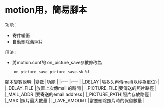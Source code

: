 motion用，簡易腳本
====

功能：
- 寄件緩衝
- 自動刪除舊照片

用法：
- 將motion.conf的 on\_picture\_save參數修改為
```
	on_picture_save picture_save.sh %f
```

腳本變數說明:
|變數		|功能				|
|:---		|:---				|
|\_DELAY	|隔多久再傳mail(以秒為單位)	|
|\_DELAY\_FILE	|放置上次傳mail 的時間		|
|\_PICTURE\_FILE|要傳送的照片路徑		|
|\_MAIL\_ADDR	|要寄送的email address		|
|\_PICTURE\_PATH|照片存放路徑			|
|\_MAX		|照片最大數量			|
|\_LAVE\_AMOUNT	|當要刪除照片時的保留數量	|
